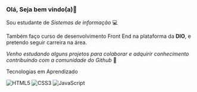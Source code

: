 ### Olá, Seja bem vindo(a)👋

Sou estudante de *Sistemas de informação* :computer:

Também faço curso de desenvolvimento 
Front End na plataforma da **DIO**, e pretendo seguir carreira na área. 

*Venho estudando alguns projetos para colaborar e adquirir conhecimento contribuindo com a comunidade do Github* :notebook:


Tecnologias em Aprendizado


![HTML5](https://img.shields.io/badge/html5-%23E34F26.svg?style=for-the-badge&logo=html5&logoColor=white)
![CSS3](https://img.shields.io/badge/css3-%231572B6.svg?style=for-the-badge&logo=css3&logoColor=white)
![JavaScript](https://img.shields.io/badge/javascript-%23323330.svg?style=for-the-badge&logo=javascript&logoColor=%23F7DF1E)

